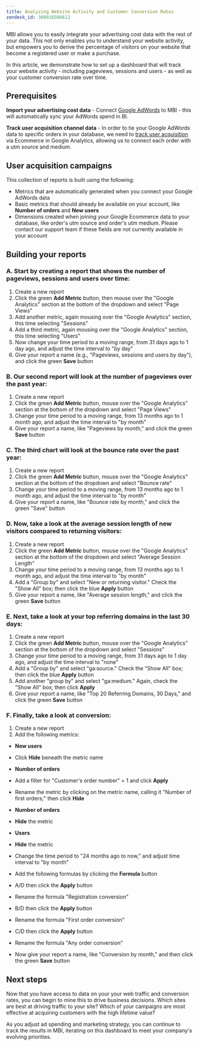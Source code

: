 ```yaml
---
title: Analyzing Website Activity and Customer Conversion Rates
zendesk_id: 360016506612
---
```


MBI allows you to easily integrate your advertising cost data with the rest of your data. This not only enables you to understand your website activity, but empowers you to derive the percentage of visitors on your website that become a registered user or make a purchase.

In this article, we demonstrate how to set up a dashboard that will track your website activity - including pageviews, sessions and users - as well as your customer conversion rate over time.

## Prerequisites

**Import your advertising cost data** - Connect [Google AdWords](../importing-data/integrations/google-adwords.md) to MBI - this will automatically sync your AdWords spend in BI.

**Track user acquisition channel data** - In order to tie your Google AdWords data to specific orders in your database, we need to [track user acquisition](../analysis/google-track-user-acq.md) via Ecommerce in Google Analytics, allowing us to connect each order with a utm source and medium.

## User acquisition campaigns

This collection of reports is built using the following:

* Metrics that are automatically generated when you connect your Google AdWords data
* Basic metrics that should already be available on your account, like **Number of orders** and **New users**
* Dimensions created when joining your Google Ecommerce data to your database, like order's utm source and order's utm medium. Please contact our support team if these fields are not currently available in your account

## Building your reports

### A. Start by creating a report that shows the number of pageviews, sessions and users over time:

1. Create a new report
1. Click the green **Add Metric** button, then mouse over the "Google Analytics" section at the bottom of the dropdown and select "Page Views"
1. Add another metric, again mousing over the "Google Analytics" section, this time selecting "Sessions"
1. Add a third metric, again mousing over the "Google Analytics" section, this time selecting "Users"
1. Now change your time period to a moving range, from 31 days ago to 1 day ago, and adjust the time interval to "by day"
1. Give your report a name (e.g., "Pageviews, sessions and users by day"), and click the green **Save** button

### B. Our second report will look at the number of pageviews over the past year:

1. Create a new report
1. Click the green **Add Metric** button, mouse over the "Google Analytics" section at the bottom of the dropdown and select "Page Views"
1. Change your time period to a moving range, from 13 months ago to 1 month ago, and adjust the time interval to "by month"
1. Give your report a name, like "Pageviews by month," and click the green **Save** button

### C. The third chart will look at the bounce rate over the past year:

1. Create a new report
1. Click the green **Add Metric** button, mouse over the "Google Analytics" section at the bottom of the dropdown and select "Bounce rate"
1. Change your time period to a moving range, from 13 months ago to 1 month ago, and adjust the time interval to "by month"
1. Give your report a name, like "Bounce rate by month," and click the green "Save" button

### D. Now, take a look at the average session length of new visitors compared to returning visitors:

1. Create a new report
1. Click the green **Add Metric** button, mouse over the "Google Analytics" section at the bottom of the dropdown and select "Average Session Length"
1. Change your time period to a moving range, from 13 months ago to 1 month ago, and adjust the time interval to "by month"
1. Add a "Group by" and select "New or returning visitor."  Check the "Show All" box; then click the blue **Apply** button
1. Give your report a name, like "Average session length," and click the green **Save** button

### E. Next, take a look at your top referring domains in the last 30 days:

1. Create a new report
1. Click the green **Add Metric** button, mouse over the "Google Analytics" section at the bottom of the dropdown and select "Sessions"
1. Change your time period to a moving range, from 31 days ago to 1 day ago, and adjust the time interval to "none"
1. Add a "Group by" and select "ga:source."  Check the "Show All" box; then click the blue **Apply** button
1. Add another "group by" and select "ga:medium." Again, check the "Show All" box; then click **Apply**
1. Give your report a name, like "Top 20 Referring Domains, 30 Days," and click the green **Save** button

### F. Finally, take a look at conversion:

1. Create a new report
1. Add the following metrics:

* **New users**

 * Click **Hide** beneath the metric name

* **Number of orders**

 * Add a filter for "Customer's order number" = 1 and click **Apply**
 * Rename the metric by clicking on the metric name, calling it "Number of first orders;" then click **Hide**

* **Number of orders**
 * **Hide** the metric

* **Users**
 * **Hide** the metric
 * Change the time period to "24 months ago to now," and adjust time interval to "by month"
 * Add the following formulas by clicking the **Formula** button
  * A/D then click the **Apply** button
   * Rename the formula "Registration conversion"
  * B/D then click the **Apply** button
   * Rename the formula "First order conversion"
  * C/D then click the **Apply** button
   * Rename the formula "Any order conversion"

* Now give your report a name, like "Conversion by month," and then click the green **Save** button

## Next steps

Now that you have access to data on your your web traffic and conversion rates, you can begin to mine this to drive business decisions. Which sites are best at driving traffic to your site?  Which of your campaigns are most effective at acquiring customers with the high lifetime value?

As you adjust ad spending and marketing strategy, you can continue to track the results in MBI, iterating on this dashboard to meet your company's evolving priorities.

